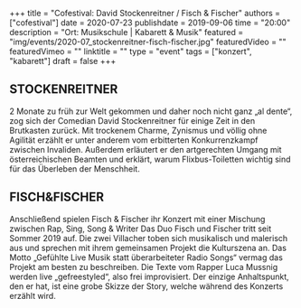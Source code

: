 +++
title = "Cofestival: David Stockenreitner / Fisch & Fischer"
authors = ["cofestival"]
date = 2020-07-23
publishdate = 2019-09-06
time = "20:00"
description = "Ort: Musikschule | Kabarett & Musik"
featured = "img/events/2020-07_stockenreitner-fisch-fischer.jpg"
featuredVideo = ""
featuredVimeo = ""
linktitle = ""
type = "event"
tags = ["konzert", "kabarett"]
draft = false
+++

## STOCKENREITNER
2 Monate zu früh zur Welt gekommen und daher noch nicht ganz „al dente“, zog sich der Comedian David Stockenreitner für einige Zeit in den Brutkasten zurück.
Mit trockenem Charme, Zynismus und völlig ohne Agilität erzählt er unter anderem vom erbitterten Konkurrenzkampf zwischen Invaliden.
Außerdem erläutert er den artgerechten Umgang mit österreichischen Beamten und erklärt, warum Flixbus-Toiletten wichtig sind für das Überleben der Menschheit.

## FISCH&FISCHER
Anschließend spielen Fisch & Fischer ihr Konzert mit einer Mischung zwischen Rap, Sing, Song & Writer
Das Duo Fisch und Fischer tritt seit Sommer 2019 auf.
Die zwei Villacher toben sich musikalisch und malerisch aus und sprechen mit ihrem gemeinsamen Projekt die Kulturszena an.
Das Motto „Gefühlte Live Musik statt überarbeiteter Radio Songs“ vermag das Projekt am besten zu beschreiben. Die Texte vom Rapper Luca Mussnig werden live „gefreestyled“, also frei improvisiert. Der einzige Anhaltspunkt, den er hat, ist eine grobe Skizze der Story, welche während des Konzerts erzählt wird.
